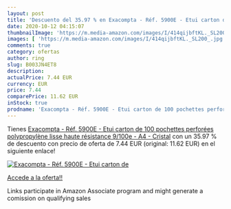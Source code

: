 ```yaml
---
layout: post
title: 'Descuento del 35.97 % en Exacompta - Réf. 5900E - Etui carton de '
date: 2020-10-12 04:15:07
thumbnailImage: 'https://m.media-amazon.com/images/I/414qijbftKL._SL200_.jpg'
images: [ 'https://m.media-amazon.com/images/I/414qijbftKL._SL200_.jpg' ]
comments: true
category: ofertas
author: ring
slug: B003JN4ET8
description:
actualPrice: 7.44 EUR
currency: EUR
price: 7.44
comparePrice: 11.62 EUR
inStock: true
prodname: 'Exacompta - Réf. 5900E - Etui carton de 100 pochettes perforées polypropylène lisse haute résistance 9/100e - A4 - Cristal'
---
```


Tienes [Exacompta - Réf. 5900E - Etui carton de 100 pochettes perforées polypropylène lisse haute résistance 9/100e - A4 - Cristal](https://www.amazon.fr/dp/B003JN4ET8/?tag=tolees0d-21) con un 35.97 % de descuento con precio de oferta de 7.44 EUR (original: 11.62 EUR) en el siguiente enlace!

[![Exacompta - Réf. 5900E - Etui carton de ](https://m.media-amazon.com/images/I/414qijbftKL._SL200_.jpg)](https://www.amazon.fr/dp/B003JN4ET8/?tag=tolees0d-21)

[Accede a la oferta!!](https://www.amazon.fr/dp/B003JN4ET8/?tag=tolees0d-21)

Links participate in Amazon Associate program and might generate a comission on qualifying sales


